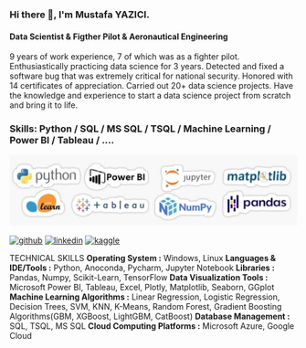 ### Hi there 👋, I'm Mustafa YAZICI.

#### Data Scientist & Figther Pilot & Aeronautical Engineering

9 years of work experience, 7 of which was as a fighter pilot. Enthusiastically practicing data science for 3 years. Detected and fixed a software bug that was extremely critical for national security. Honored with 14 certificates of appreciation. Carried out 20+ data science projects. Have the knowledge and experience to start a data science project from scratch and bring it to life.

### Skills: Python / SQL / MS SQL / TSQL / Machine Learning / Power BI / Tableau / ....
![Data Scientist & Figther Pilot & Aeronautical Engineering](https://github.com/Mustafa-YAZICI/Mustafa-YAZICI/blob/main/skills.jpg)



[<img src='https://cdn.jsdelivr.net/npm/simple-icons@3.0.1/icons/github.svg' alt='github' height='40'>](https://github.com/Mustafa-YAZICI)  [<img src='https://cdn.jsdelivr.net/npm/simple-icons@3.0.1/icons/linkedin.svg' alt='linkedin' height='40'>](https://www.linkedin.com/in/myzc/)  [<img src='https://cdn.jsdelivr.net/npm/simple-icons@3.0.1/icons/kaggle.svg' alt='kaggle' height='40'>](https://www.kaggle.com/mustafayazici)  


TECHNICAL SKILLS 
**Operating System :** Windows, Linux
**Languages & IDE/Tools :** Python, Anoconda, Pycharm, Jupyter Notebook
**Libraries :** Pandas, Numpy, Scikit-Learn, TensorFlow
**Data Visualization Tools :** Microsoft Power BI, Tableau, Excel, Plotly, Matplotlib, Seaborn, GGplot
**Machine Learning Algorithms :** Linear Regression, Logistic Regression, Decision Trees, SVM, KNN, K-Means, Random Forest, Gradient Boosting Algorithms(GBM, XGBoost, LightGBM, CatBoost)
**Database Management :** SQL, TSQL, MS SQL
**Cloud Computing Platforms :** Microsoft Azure, Google Cloud











